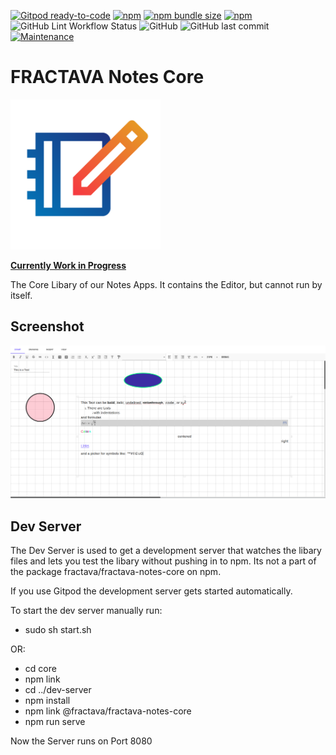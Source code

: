 [![Gitpod ready-to-code](https://img.shields.io/badge/Gitpod-ready--to--code-blue?logo=gitpod&style=flat-square)](https://gitpod.io/#https://github.com/fractava/notes-core)
[![npm](https://img.shields.io/npm/v/@fractava/fractava-notes-core?style=flat-square)](https://www.npmjs.com/package/@fractava/fractava-notes-core)
[![npm bundle size](https://img.shields.io/bundlephobia/min/@fractava/fractava-notes-core?style=flat-square)](https://www.npmjs.com/package/@fractava/fractava-notes-core)
[![npm](https://img.shields.io/npm/dt/@fractava/fractava-notes-core?style=flat-square)](https://www.npmjs.com/package/@fractava/fractava-notes-core)
![GitHub Lint Workflow Status](https://img.shields.io/github/workflow/status/fractava/notes-core/Lint?label=Lint&style=flat-square)
![GitHub](https://img.shields.io/github/license/fractava/notes-core?style=flat-square)
![GitHub last commit](https://img.shields.io/github/last-commit/fractava/notes-core?style=flat-square)
[![Maintenance](https://img.shields.io/maintenance/yes/2020?style=flat-square)](https://github.com/fractava/notes-core/commits/)

# FRACTAVA Notes Core

<img src="https://github.com/fractava/notes-resources/blob/master/Notes.png" width="240">

[__Currently Work in Progress__](https://fractava.github.io/notes-docs/ideas)

The Core Libary of our Notes Apps.
It contains the Editor, but cannot run by itself.

## Screenshot

![](https://raw.githubusercontent.com/fractava/notes-core/master/img/1.png)

## Dev Server
The Dev Server is used to get a development server that watches the libary files and lets you test the libary without pushing in to npm.
Its not a part of the package fractava/fractava-notes-core on npm.

If you use Gitpod the development server gets started automatically.

To start the dev server manually run:
- sudo sh start.sh

OR:

- cd core
- npm link
- cd ../dev-server
- npm install
- npm link @fractava/fractava-notes-core
- npm run serve

Now the Server runs on Port 8080

